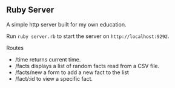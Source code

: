 ## Ruby Server 

A simple http server built for my own education. 

Run `ruby server.rb` to start the server on `http://localhost:9292`. 

Routes 
* /time returns current time.
* /facts displays a list of random facts read from a CSV file. 
* /facts/new a form to add a new fact to the list 
* /fact/:id to view a specific fact. 
